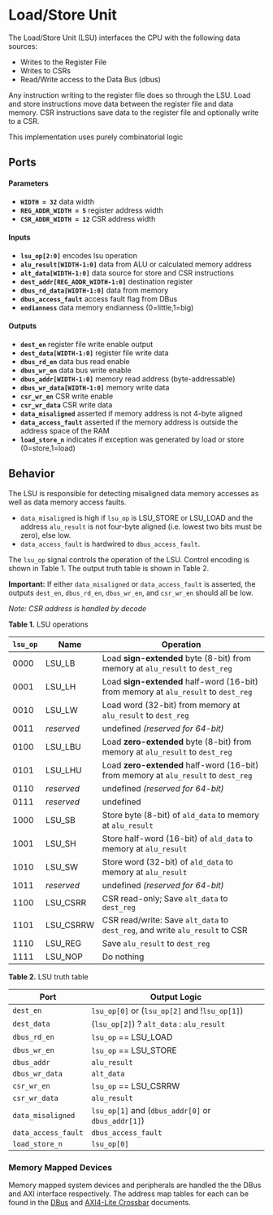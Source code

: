 # Load/Store Unit

The Load/Store Unit (LSU) interfaces the CPU with the following data sources:
- Writes to the Register File
- Writes to CSRs
- Read/Write access to the Data Bus (dbus)

Any instruction writing to the register file does so through the LSU.
Load and store instructions move data between the register file and data memory.
CSR instructions save data to the register file and optionally write to a CSR.

This implementation uses purely combinatorial logic


## Ports

#### Parameters

- **`WIDTH = 32`** data width
- **`REG_ADDR_WIDTH = 5`** register address width
- **`CSR_ADDR_WIDTH = 12`** CSR address width

#### Inputs

- **`lsu_op[2:0]`** encodes lsu operation
- **`alu_result[WIDTH-1:0]`** data from ALU or calculated memory address
- **`alt_data[WIDTH-1:0]`** data source for store and CSR instructions
- **`dest_addr[REG_ADDR_WIDTH-1:0]`** destination register
- **`dbus_rd_data[WIDTH-1:0]`** data from memory
- **`dbus_access_fault`** access fault flag from DBus
- **`endianness`** data memory endianness (0=little,1=big)

#### Outputs

- **`dest_en`** register file write enable output
- **`dest_data[WIDTH-1:0]`** register file write data
- **`dbus_rd_en`** data bus read enable
- **`dbus_wr_en`** data bus write enable
- **`dbus_addr[WIDTH-1:0]`** memory read address (byte-addressable)
- **`dbus_wr_data[WIDTH-1:0]`** memory write data
- **`csr_wr_en`** CSR write enable
- **`csr_wr_data`** CSR write data
- **`data_misaligned`** asserted if memory address is not 4-byte aligned
- **`data_access_fault`** asserted if the memory address is outside the address space of the RAM
- **`load_store_n`** indicates if exception was generated by load or store (0=store,1=load)


## Behavior

The LSU is responsible for detecting misaligned data memory accesses as well as data memory access faults.

- `data_misaligned` is high if `lsu_op` is LSU_STORE or LSU_LOAD and the address `alu_result` is not four-byte aligned (i.e. lowest two bits must be zero), else low.
- `data_access_fault` is hardwired to `dbus_access_fault`.

The `lsu_op` signal controls the operation of the LSU.
Control encoding is shown in Table 1.
The output truth table is shown in Table 2.

**Important:** If either `data_misaligned` or `data_access_fault` is asserted, the outputs `dest_en`, `dbus_rd_en`, `dbus_wr_en`, and `csr_wr_en` should all be low.

*Note: CSR address is handled by decode*

**Table 1.** LSU operations

| `lsu_op` | Name | Operation |
| --- | --- | --- |
| 0000 | LSU_LB     | Load **sign-extended** byte (8-bit) from memory at `alu_result` to `dest_reg`
| 0001 | LSU_LH     | Load **sign-extended** half-word (16-bit) from memory at `alu_result` to `dest_reg`
| 0010 | LSU_LW     | Load word (32-bit) from memory at `alu_result` to `dest_reg`
| 0011 | *reserved* | undefined *(reserved for 64-bit)*
| 0100 | LSU_LBU    | Load **zero-extended** byte (8-bit) from memory at `alu_result` to `dest_reg`
| 0101 | LSU_LHU    | Load **zero-extended** half-word (16-bit) from memory at `alu_result` to `dest_reg`
| 0110 | *reserved* | undefined *(reserved for 64-bit)*
| 0111 | *reserved* | undefined
| 1000 | LSU_SB     | Store byte (8-bit) of `ald_data` to memory at `alu_result`
| 1001 | LSU_SH     | Store half-word (16-bit) of `ald_data` to memory at `alu_result`
| 1010 | LSU_SW     | Store word (32-bit) of `ald_data` to memory at `alu_result`
| 1011 | *reserved* | undefined *(reserved for 64-bit)*
| 1100 | LSU_CSRR   | CSR read-only; Save `alt_data` to `dest_reg`
| 1101 | LSU_CSRRW  | CSR read/write: Save `alt_data` to `dest_reg`, and write `alu_result` to CSR
| 1110 | LSU_REG    | Save `alu_result` to `dest_reg`
| 1111 | LSU_NOP    | Do nothing

**Table 2.** LSU truth table

| Port | Output Logic |
| --- | --- |
| `dest_en`         | `lsu_op[0]` or (`lsu_op[2]` and !`lsu_op[1]`)
| `dest_data`       | (`lsu_op[2]`) ? `alt_data` : `alu_result`
| `dbus_rd_en`      | `lsu_op` == LSU_LOAD
| `dbus_wr_en`      | `lsu_op` == LSU_STORE
| `dbus_addr`       | `alu_result`
| `dbus_wr_data`    | `alt_data`
| `csr_wr_en`       | `lsu_op` == LSU_CSRRW
| `csr_wr_data`     | `alu_result`
| `data_misaligned` | `lsu_op[1]` and (`dbus_addr[0]` or `dbus_addr[1]`)
|`data_access_fault`| `dbus_access_fault`
| `load_store_n`    | `lsu_op[0]`

### Memory Mapped Devices

Memory mapped system devices and peripherals are handled the the DBus and AXI interface respectively.
The address map tables for each can be found in the [DBus](./DBus.md) and [AXI4-Lite Crossbar](./AXI4-Lite_Crossbar.md) documents.
